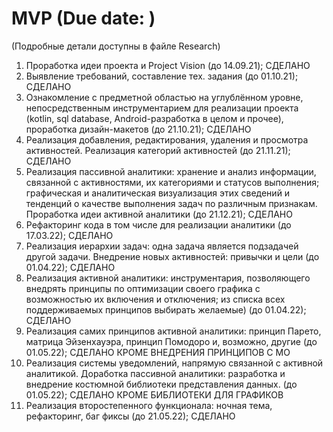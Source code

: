 # MVP (Due date: )
(Подробные детали доступны в файле Research)
1.	Проработка идеи проекта и Project Vision (до 14.09.21); СДЕЛАНО
2.	Выявление требований, составление тех. задания (до 01.10.21); СДЕЛАНО
3.	Ознакомление с предметной областью на углублённом уровне, непосредственным инструментарием для реализации проекта (kotlin, sql database, Android-разработка в целом и прочее), проработка дизайн-макетов (до 21.10.21); СДЕЛАНО
4.	Реализация добавления, редактирования, удаления и просмотра активностей. Реализация категорий активностей (до 21.11.21); СДЕЛАНО
5.	Реализация пассивной аналитики: хранение и анализ информации, связанной с активностями, их категориями и статусов выполнения; графическая и аналитическая визуализация этих сведений и тенденций о качестве выполнения задач по различным признакам. Проработка идеи активной аналитики (до 21.12.21); СДЕЛАНО
6.	Рефакторинг кода в том числе для реализации аналитики (до 17.03.22); СДЕЛАНО
7.	Реализация иерархии задач: одна задача является подзадачей другой задачи. Внедрение новых активностей: привычки и цели (до 01.04.22); СДЕЛАНО
8.	Реализация активной аналитики: инструментария, позволяющего внедрять принципы по оптимизации своего графика с возможностью их включения и отключения; из списка всех поддерживаемых принципов выбирать желаемые) (до 01.04.22); СДЕЛАНО
9.	Реализация самих принципов активной аналитики: принцип Парето, матрица Эйзенхауэра, принцип Помодоро и, возможно, другие (до 01.05.22); СДЕЛАНО КРОМЕ ВНЕДРЕНИЯ ПРИНЦИПОВ С МО
10.	Реализация системы уведомлений, напрямую связанной с активной аналитикой. Доработка пассивной аналитики: разработка и внедрение костюмной библиотеки представления данных. (до 01.05.22); СДЕЛАНО КРОМЕ БИБЛИОТЕКИ ДЛЯ ГРАФИКОВ
11.	Реализация второстепенного функционала: ночная тема, рефакторинг, баг фиксы (до 21.05.22); СДЕЛАНО
